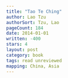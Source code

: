 ```yaml
---
title: "Tao Te Ching"
author: Lao Tzu
authorSort: Tzu, Lao
pageCount: 184
date: 2014-01-01
written: -400
stars: 4
layout: post
category: book
tags: read unreviewed
mapping: China, Asia
---
```

